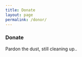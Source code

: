 ```yaml
---
title: Donate
layout: page
permalink: /donor/
---
```



### Donate

Pardon the dust, still cleaning up..